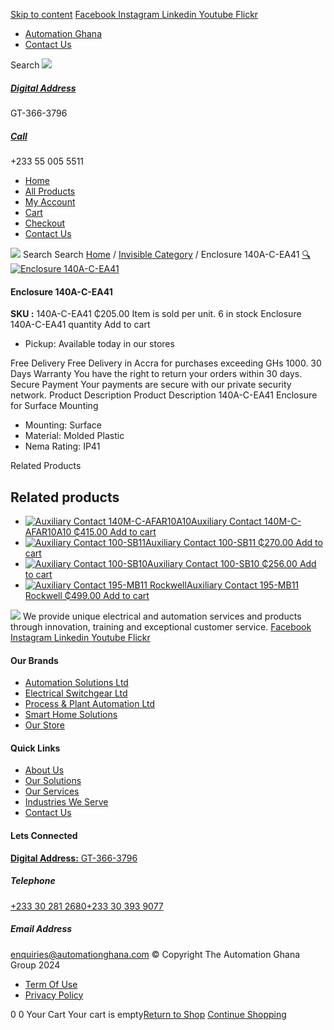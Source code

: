 [Skip to content](https://store.automationghana.com/product/enclosure-140a-c-ea41/#content)
[ Facebook ](https://www.facebook.com/automationgh/) [ Instagram ](https://www.instagram.com/automationgh/) [ Linkedin ](https://www.linkedin.com/company/the-automation-ghana-limited/) [ Youtube ](https://www.youtube.com/channel/UCurrRDUSm5oIW39VXjn1u0w) [ Flickr ](https://www.flickr.com/photos/181794037@N07/)
  * [ Automation Ghana ](https://automationghana.com)
  * [ Contact Us ](https://store.automationghana.com/contact/)


Search
[ ![](https://store.automationghana.com/wp-content/uploads/2024/04/Website-TAGG-Logo-BLUE.png) ](https://store.automationghana.com/)
[ ](https://maps.app.goo.gl/m4xeaagWCNbLk4jM6)
#####  [ Digital Address ](https://maps.app.goo.gl/m4xeaagWCNbLk4jM6)
GT-366-3796 
[ ](tel:+233550055511)
#####  [ Call ](tel:+233550055511)
+233 55 005 5511 
  * [Home](https://store.automationghana.com/)
  * [All Products](https://store.automationghana.com/shop/)
  * [My Account](https://store.automationghana.com/my-account/)
  * [Cart](https://store.automationghana.com/cart/)
  * [Checkout](https://store.automationghana.com/checkout/)
  * [Contact Us](https://store.automationghana.com/contact/)


[![](https://store.automationghana.com/wp-content/uploads/2024/04/AutomationGhana_logo_white.png)](https://store.automationghana.com)
Search
Search
[Home](https://store.automationghana.com) / [Invisible Category](https://store.automationghana.com/product-category/invisible-category/) / Enclosure 140A-C-EA41
[🔍](https://store.automationghana.com/product/enclosure-140a-c-ea41/)
[![Enclosure 140A-C-EA41](https://store.automationghana.com/wp-content/uploads/2020/12/140A-C-EA41.jpg)](https://store.automationghana.com/wp-content/uploads/2020/12/140A-C-EA41.jpg)
####  Enclosure 140A-C-EA41 
**SKU :** 140A-C-EA41 
₵205.00
Item is sold per unit.
6 in stock
Enclosure 140A-C-EA41 quantity
Add to cart
  * Pickup: Available today in our stores


Free Delivery 
Free Delivery in Accra for purchases exceeding GHs 1000. 
30 Days Warranty 
You have the right to return your orders within 30 days. 
Secure Payment 
Your payments are secure with our private security network. 
Product Description
Product Description
140A-C-EA41 Enclosure for Surface Mounting 
  * Mounting: Surface
  * Material: Molded Plastic
  * Nema Rating: IP41


Related Products 
## Related products
  * [![Auxiliary Contact 140M-C-AFAR10A10](https://store.automationghana.com/wp-content/uploads/2020/12/140M-C-AFAR10A10-300x298.jpg)Auxiliary Contact 140M-C-AFAR10A10 ₵415.00 ](https://store.automationghana.com/product/auxiliary-contact-140m-c-afar10a10/)
[Add to cart](https://store.automationghana.com/product/enclosure-140a-c-ea41/?add-to-cart=2965)
  * [![Auxiliary Contact 100-SB11](https://store.automationghana.com/wp-content/uploads/2020/11/Allen-Bradley-100S-300x300.jpg)Auxiliary Contact 100-SB11 ₵270.00 ](https://store.automationghana.com/product/auxiliary-contact-100-sb11/)
[Add to cart](https://store.automationghana.com/product/enclosure-140a-c-ea41/?add-to-cart=2954)
  * [![Auxiliary Contact 100-SB10](https://store.automationghana.com/wp-content/uploads/2020/11/Auxilliary-Contact-300x300.jpg)Auxiliary Contact 100-SB10 ₵256.00 ](https://store.automationghana.com/product/auxiliary-contact-100-sb10/)
[Add to cart](https://store.automationghana.com/product/enclosure-140a-c-ea41/?add-to-cart=2952)
  * [![Auxiliary Contact 195-MB11 Rockwell](https://store.automationghana.com/wp-content/uploads/2020/11/MB11-300x300.jpg)Auxiliary Contact 195-MB11 Rockwell ₵499.00 ](https://store.automationghana.com/product/auxiliary-contact-195-mb11/)
[Add to cart](https://store.automationghana.com/product/enclosure-140a-c-ea41/?add-to-cart=2946)


![](https://store.automationghana.com/wp-content/uploads/2024/04/AutomationGhana_logo_white.png)
We provide unique electrical and automation services and products through innovation, training and exceptional customer service.
[ Facebook ](https://www.facebook.com/automationgh/) [ Instagram ](https://www.instagram.com/automationgh/) [ Linkedin ](https://www.linkedin.com/company/the-automation-ghana-limited/) [ Youtube ](https://www.youtube.com/channel/UCurrRDUSm5oIW39VXjn1u0w) [ Flickr ](https://www.flickr.com/photos/181794037@N07/)
#### Our Brands
  * [ Automation Solutions Ltd ](https://store.automationghana.com/product/enclosure-140a-c-ea41/)
  * [ Electrical Switchgear Ltd ](https://store.automationghana.com/product/enclosure-140a-c-ea41/)
  * [ Process & Plant Automation Ltd ](https://store.automationghana.com/product/enclosure-140a-c-ea41/)
  * [ Smart Home Solutions ](https://store.automationghana.com/product/enclosure-140a-c-ea41/)
  * [ Our Store ](https://store.automationghana.com/product/enclosure-140a-c-ea41/)


#### Quick Links
  * [ About Us ](https://store.automationghana.com/product/enclosure-140a-c-ea41/)
  * [ Our Solutions ](https://store.automationghana.com/product/enclosure-140a-c-ea41/)
  * [ Our Services ](https://store.automationghana.com/product/enclosure-140a-c-ea41/)
  * [ Industries We Serve ](https://store.automationghana.com/product/enclosure-140a-c-ea41/)
  * [ Contact Us ](https://store.automationghana.com/product/enclosure-140a-c-ea41/)


#### Lets Connected
[**Digital Address:** GT-366-3796](https://maps.app.goo.gl/m4xeaagWCNbLk4jM6)
#####  Telephone 
[ +233 30 281 2680](tel:+233302812680)[+233 30 393 9077](https://store.automationghana.com/product/enclosure-140a-c-ea41/+233303939077)
#####  Email Address 
enquiries@automationghana.com 
© Copyright The Automation Ghana Group 2024
  * [ Term Of Use ](https://store.automationghana.com/product/enclosure-140a-c-ea41/)
  * [ Privacy Policy ](https://store.automationghana.com/product/enclosure-140a-c-ea41/)


0
0
Your Cart
Your cart is empty[Return to Shop](https://store.automationghana.com/shop/)
[Continue Shopping](https://store.automationghana.com/product/enclosure-140a-c-ea41/)
